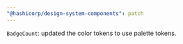 ```yaml
---
"@hashicorp/design-system-components": patch
---
```


`BadgeCount`: updated the color tokens to use palette tokens.
